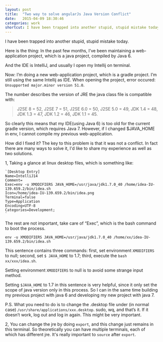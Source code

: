```yaml
---
layout: post
title:  "Two way to solve angularJs Java Version Conflict"
date:   2015-04-09 18:30:46
categories: work
shortcut: I have been trapped into another stupid, stupid mistake today...
---
```

I have been trapped into another stupid, stupid mistake today.

Here is the thing: In the past few months, I’ve been maintaining a web-application project, which is a java project, compiled by Java 6. 

And the IDE is IntelliJ, and usually I open my Intellij on terminal.

Now:
I’m doing a new web-application project, which is a gradle project. I’m still using the same Intellij as IDE. When opening the project, error occured: `Unsupported major.minor version 51.0`.

The number describes the version of JRE the java class file is compatible with:


>J2SE 8 = 52,
J2SE 7 = 51,
J2SE 6.0 = 50,
J2SE 5.0 = 49,
JDK 1.4 = 48,
JDK 1.3 = 47,
JDK 1.2 = 46,
JDK 1.1 = 45.


So clearly this means that my IDE(using Java 6) is too old for the current gradle version, which requires Java 7. However, if I changed $JAVA_HOME in env, I cannot compile my previous web-application.

How did I fixed it?
The key to this problem is that it was not a conflict. In fact there are many ways to solve it, I'd like to share my experience as well as two solutions.

1, Taking a glance at linux desktop files, which is something like:

	`[Desktop Entry]
	Name=IntelliJ14
	Comment=
	Exec=env -u XMODIFIERS JAVA_HOME=/usr/java/jdk1.7.0_40 /home/idea-IU-139.659.2/bin/idea.sh
	Icon=/home/idea-IU-139.659.2/bin/idea.png
	Terminal=false
	Type=Application
	Encoding=UTF-8
	Categories=Development;
	`

The rest are not important, take care of “Exec”, which is the bash command to boot the process.

`env -u XMODIFIERS JAVA_HOME=/usr/java/jdk1.7.0_40 /home/xx/idea-IU-139.659.2/bin/idea.sh`

This sentence contains three commands: first, set environment `XMODIFIERS` to null; second,  set `$ JAVA_HOME` to 1.7; third, execute the `bash xx/xxx/idea.sh`.

Setting environment `XMODIFIERS` to null is to avoid some strange input method.

Setting `$JAVA_HOME` to 1.7 in this sentence is very helpful, since it only set the scope of java version only in this process. So I can in the same time building my previous project with java 6 and developing my new project with java 7.

P.S. What you need to do is to change the .desktop file under (in normal case) `/usr/share/applications/xxx.desktop`. sudo, wq, and that’s it. If it doesn’t work, log out and log in again. This might be very important.

2, You can change the jre by doing `export`, and this change just remains in this terminal. So theoretically you can have multiple terminals, each of which has different jre. It's really important to `source` after `export`.